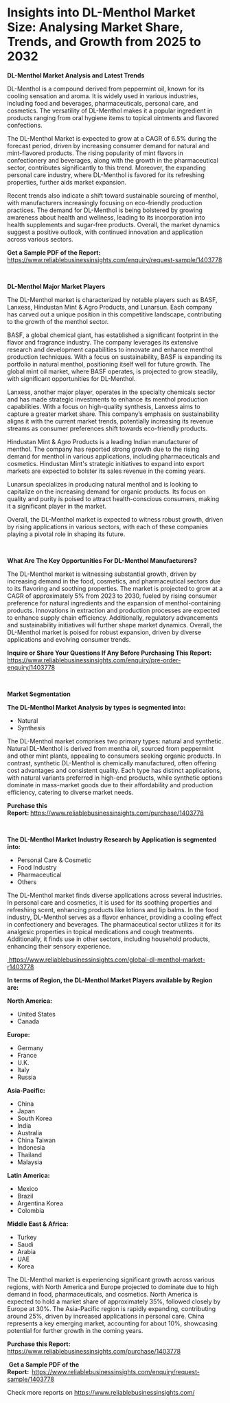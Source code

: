<p><h1>Insights into DL-Menthol Market Size: Analysing Market Share, Trends, and Growth from 2025 to 2032</h1></p><p><strong>DL-Menthol Market Analysis and Latest Trends</strong></p>
<p><p>DL-Menthol is a compound derived from peppermint oil, known for its cooling sensation and aroma. It is widely used in various industries, including food and beverages, pharmaceuticals, personal care, and cosmetics. The versatility of DL-Menthol makes it a popular ingredient in products ranging from oral hygiene items to topical ointments and flavored confections.</p><p>The DL-Menthol Market is expected to grow at a CAGR of 6.5% during the forecast period, driven by increasing consumer demand for natural and mint-flavored products. The rising popularity of mint flavors in confectionery and beverages, along with the growth in the pharmaceutical sector, contributes significantly to this trend. Moreover, the expanding personal care industry, where DL-Menthol is favored for its refreshing properties, further aids market expansion. </p><p>Recent trends also indicate a shift toward sustainable sourcing of menthol, with manufacturers increasingly focusing on eco-friendly production practices. The demand for DL-Menthol is being bolstered by growing awareness about health and wellness, leading to its incorporation into health supplements and sugar-free products. Overall, the market dynamics suggest a positive outlook, with continued innovation and application across various sectors.</p></p>
<p><strong>Get a Sample PDF of the Report:&nbsp;</strong> <a href="https://www.reliablebusinessinsights.com/enquiry/request-sample/1403778?utm_campaign=3022&utm_medium=2&utm_source=Github&utm_content=ia&utm_term=28032025&utm_id=dl-menthol">https://www.reliablebusinessinsights.com/enquiry/request-sample/1403778</a></p>
<p>&nbsp;</p>
<p><strong>DL-Menthol Major Market Players</strong></p>
<p><p>The DL-Menthol market is characterized by notable players such as BASF, Lanxess, Hindustan Mint & Agro Products, and Lunarsun. Each company has carved out a unique position in this competitive landscape, contributing to the growth of the menthol sector.</p><p>BASF, a global chemical giant, has established a significant footprint in the flavor and fragrance industry. The company leverages its extensive research and development capabilities to innovate and enhance menthol production techniques. With a focus on sustainability, BASF is expanding its portfolio in natural menthol, positioning itself well for future growth. The global mint oil market, where BASF operates, is projected to grow steadily, with significant opportunities for DL-Menthol.</p><p>Lanxess, another major player, operates in the specialty chemicals sector and has made strategic investments to enhance its menthol production capabilities. With a focus on high-quality synthesis, Lanxess aims to capture a greater market share. This company’s emphasis on sustainability aligns it with the current market trends, potentially increasing its revenue streams as consumer preferences shift towards eco-friendly products.</p><p>Hindustan Mint & Agro Products is a leading Indian manufacturer of menthol. The company has reported strong growth due to the rising demand for menthol in various applications, including pharmaceuticals and cosmetics. Hindustan Mint's strategic initiatives to expand into export markets are expected to bolster its sales revenue in the coming years.</p><p>Lunarsun specializes in producing natural menthol and is looking to capitalize on the increasing demand for organic products. Its focus on quality and purity is poised to attract health-conscious consumers, making it a significant player in the market.</p><p>Overall, the DL-Menthol market is expected to witness robust growth, driven by rising applications in various sectors, with each of these companies playing a pivotal role in shaping its future.</p></p>
<p>&nbsp;</p>
<p><strong>What Are The Key Opportunities For DL-Menthol Manufacturers?</strong></p>
<p><p>The DL-Menthol market is witnessing substantial growth, driven by increasing demand in the food, cosmetics, and pharmaceutical sectors due to its flavoring and soothing properties. The market is projected to grow at a CAGR of approximately 5% from 2023 to 2030, fueled by rising consumer preference for natural ingredients and the expansion of menthol-containing products. Innovations in extraction and production processes are expected to enhance supply chain efficiency. Additionally, regulatory advancements and sustainability initiatives will further shape market dynamics. Overall, the DL-Menthol market is poised for robust expansion, driven by diverse applications and evolving consumer trends.</p></p>
<p><strong>Inquire or Share Your Questions If Any Before Purchasing This Report:</strong> <a href="https://www.reliablebusinessinsights.com/enquiry/pre-order-enquiry/1403778?utm_campaign=3022&utm_medium=2&utm_source=Github&utm_content=ia&utm_term=28032025&utm_id=dl-menthol">https://www.reliablebusinessinsights.com/enquiry/pre-order-enquiry/1403778</a></p>
<p>&nbsp;</p>
<p><strong>Market Segmentation</strong></p>
<p><strong>The DL-Menthol Market Analysis by types is segmented into:</strong></p>
<p><ul><li>Natural</li><li>Synthesis</li></ul></p>
<p><p>The DL-Menthol market comprises two primary types: natural and synthetic. Natural DL-Menthol is derived from mentha oil, sourced from peppermint and other mint plants, appealing to consumers seeking organic products. In contrast, synthetic DL-Menthol is chemically manufactured, often offering cost advantages and consistent quality. Each type has distinct applications, with natural variants preferred in high-end products, while synthetic options dominate in mass-market goods due to their affordability and production efficiency, catering to diverse market needs.</p></p>
<p><strong>Purchase this Report:&nbsp;</strong><a href="https://www.reliablebusinessinsights.com/purchase/1403778?utm_campaign=3022&utm_medium=2&utm_source=Github&utm_content=ia&utm_term=28032025&utm_id=dl-menthol">https://www.reliablebusinessinsights.com/purchase/1403778</a></p>
<p>&nbsp;</p>
<p><strong>The DL-Menthol Market Industry Research by Application is segmented into:</strong></p>
<p><ul><li>Personal Care & Cosmetic</li><li>Food Industry</li><li>Pharmaceutical</li><li>Others</li></ul></p>
<p><p>The DL-Menthol market finds diverse applications across several industries. In personal care and cosmetics, it is used for its soothing properties and refreshing scent, enhancing products like lotions and lip balms. In the food industry, DL-Menthol serves as a flavor enhancer, providing a cooling effect in confectionery and beverages. The pharmaceutical sector utilizes it for its analgesic properties in topical medications and cough treatments. Additionally, it finds use in other sectors, including household products, enhancing their sensory experience.</p></p>
<p><a href="https://www.reliablebusinessinsights.com/global-dl-menthol-market-r1403778?utm_campaign=3022&utm_medium=2&utm_source=Github&utm_content=ia&utm_term=28032025&utm_id=dl-menthol">&nbsp;https://www.reliablebusinessinsights.com/global-dl-menthol-market-r1403778</a></p>
<p><strong>In terms of Region, the DL-Menthol Market Players available by Region are:</strong></p>
<p>
    <p> <strong> North America: </strong>
        <ul>
            <li>United States</li>
            <li>Canada</li>
        </ul>
        </p> 
    <p> <strong> Europe: </strong>
        <ul>
            <li>Germany</li>
            <li>France</li>
            <li>U.K.</li>
            <li>Italy</li>
            <li>Russia</li>
        </ul>
        </p> 
    <p> <strong> Asia-Pacific: </strong>
        <ul>
            <li>China</li>
            <li>Japan</li>
            <li>South Korea</li>
            <li>India</li>
            <li>Australia</li>
            <li>China Taiwan</li>
            <li>Indonesia</li>
            <li>Thailand</li>
            <li>Malaysia</li>
        </ul>
        </p> 
    <p> <strong> Latin America: </strong>
        <ul>
            <li>Mexico</li>
            <li>Brazil</li>
            <li>Argentina Korea</li>
            <li>Colombia</li>
        </ul>
        </p> 
    <p> <strong> Middle East & Africa: </strong>
        <ul>
            <li>Turkey</li>
            <li>Saudi</li>
            <li>Arabia</li>
            <li>UAE</li>
            <li>Korea</li>
        </ul>
    </p>
    </p>
<p><p>The DL-Menthol market is experiencing significant growth across various regions, with North America and Europe projected to dominate due to high demand in food, pharmaceuticals, and cosmetics. North America is expected to hold a market share of approximately 35%, followed closely by Europe at 30%. The Asia-Pacific region is rapidly expanding, contributing around 25%, driven by increased applications in personal care. China represents a key emerging market, accounting for about 10%, showcasing potential for further growth in the coming years.</p></p>
<p><strong>Purchase this Report: </strong><a href="https://www.reliablebusinessinsights.com/purchase/1403778?utm_campaign=3022&utm_medium=2&utm_source=Github&utm_content=ia&utm_term=28032025&utm_id=dl-menthol">https://www.reliablebusinessinsights.com/purchase/1403778</a></p>
<p>&nbsp;<strong>Get a Sample PDF of the Report:&nbsp;&nbsp;</strong><a href="https://www.reliablebusinessinsights.com/enquiry/request-sample/1403778?utm_campaign=3022&utm_medium=2&utm_source=Github&utm_content=ia&utm_term=28032025&utm_id=dl-menthol">https://www.reliablebusinessinsights.com/enquiry/request-sample/1403778</a></p>
<p><strong></strong></p>
<p>Check more reports on <a href="https://www.reliablebusinessinsights.com/?utm_campaign=3022&utm_medium=2&utm_source=Github&utm_content=ia&utm_term=28032025&utm_id=dl-menthol">https://www.reliablebusinessinsights.com/</a></p>